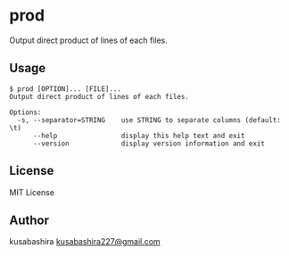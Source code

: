prod
====

Output direct product of lines of each files.

Usage
-----

```
$ prod [OPTION]... [FILE]...
Output direct product of lines of each files.

Options:
  -s, --separator=STRING    use STRING to separate columns (default: \t)
      --help                display this help text and exit
      --version             display version information and exit
```

License
-------

MIT License

Author
------

kusabashira <kusabashira227@gmail.com>
